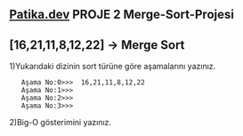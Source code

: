 [Patika.dev](https://www.patika.dev/tr) PROJE 2 Merge-Sort-Projesi   
---
[16,21,11,8,12,22] -> Merge Sort
 --- 
   1)Yukarıdaki dizinin sort türüne göre aşamalarını yazınız.
```
   Aşama No:0>>>  16,21,11,8,12,22
   Aşama No:1>>>  
   Aşama No:2>>>   
   Aşama No:3>>>  
```
   2)Big-O gösterimini yazınız.
```
  
  
  
```
